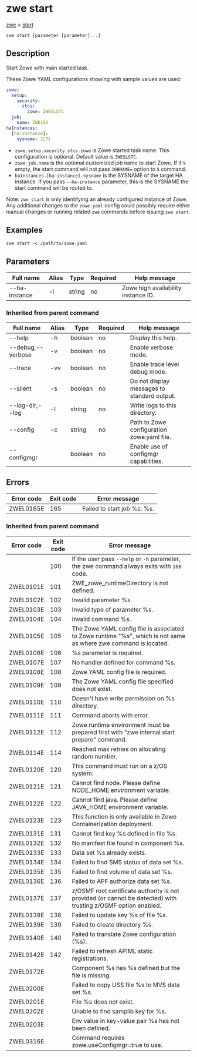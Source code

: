 # zwe start

[zwe](././zwe.md) > [start](./zwe-start.md)

	zwe start [parameter [parameter]...]

## Description

Start Zowe with main started task.

These Zowe YAML configurations showing with sample values are used:

```yaml
zowe:
  setup:
    security:
      stcs:
        zowe: ZWESLSTC
  job:
    name: ZWE1SV
haInstances:
  [ha-instance]:
    sysname: ZLP1
```

- `zowe.setup.security.stcs.zowe` is Zowe started task name.
  This configuration is optional. Default value is `ZWESLSTC`.
- `zowe.job.name` is the optional customized job name to start Zowe. If it's
  empty, the start command will not pass `JOBNAME=` option to `S` command.
- `haInstances.[ha-instance].sysname` is the SYSNAME of the target HA instance.
  If you pass `--ha-instance` parameter, this is the SYSNAME the start command
  will be routed to.

Note: `zwe start` is only identifying an already configured instance of Zowe.
Any additional changes to the `zowe.yaml` config could possibly require
either manual changes or running related `zwe` commands before issuing `zwe start`.


## Examples

```
zwe start -c /path/to/zowe.yaml

```

## Parameters

Full name|Alias|Type|Required|Help message
|---|---|---|---|---
--ha-instance|-i|string|no|Zowe high availability instance ID.


### Inherited from parent command

Full name|Alias|Type|Required|Help message
|---|---|---|---|---
--help|-h|boolean|no|Display this help.
--debug,--verbose|-v|boolean|no|Enable verbose mode.
--trace|-vv|boolean|no|Enable trace level debug mode.
--silent|-s|boolean|no|Do not display messages to standard output.
--log-dir,--log|-l|string|no|Write logs to this directory.
--config|-c|string|no|Path to Zowe configuration zowe.yaml file.
--configmgr||boolean|no|Enable use of configmgr capabilities.


## Errors

Error code|Exit code|Error message
|---|---|---
ZWEL0165E|165|Failed to start job %s: %s.


### Inherited from parent command

Error code|Exit code|Error message
|---|---|---
||100|If the user pass `--help` or `-h` parameter, the zwe command always exits with `100` code.
ZWEL0101E|101|ZWE_zowe_runtimeDirectory is not defined.
ZWEL0102E|102|Invalid parameter %s.
ZWEL0103E|103|Invalid type of parameter %s.
ZWEL0104E|104|Invalid command %s.
ZWEL0105E|105|The Zowe YAML config file is associated to Zowe runtime "%s", which is not same as where zwe command is located.
ZWEL0106E|106|%s parameter is required.
ZWEL0107E|107|No handler defined for command %s.
ZWEL0108E|108|Zowe YAML config file is required.
ZWEL0109E|109|The Zowe YAML config file specified does not exist.
ZWEL0110E|110|Doesn't have write permission on %s directory.
ZWEL0111E|111|Command aborts with error.
ZWEL0112E|112|Zowe runtime environment must be prepared first with "zwe internal start prepare" command.
ZWEL0114E|114|Reached max retries on allocating random number.
ZWEL0120E|120|This command must run on a z/OS system.
ZWEL0121E|121|Cannot find node. Please define NODE_HOME environment variable.
ZWEL0122E|122|Cannot find java. Please define JAVA_HOME environment variable.
ZWEL0123E|123|This function is only available in Zowe Containerization deployment.
ZWEL0131E|131|Cannot find key %s defined in file %s.
ZWEL0132E|132|No manifest file found in component %s.
ZWEL0133E|133|Data set %s already exists.
ZWEL0134E|134|Failed to find SMS status of data set %s.
ZWEL0135E|135|Failed to find volume of data set %s.
ZWEL0136E|136|Failed to APF authorize data set %s.
ZWEL0137E|137|z/OSMF root certificate authority is not provided (or cannot be detected) with trusting z/OSMF option enabled.
ZWEL0138E|138|Failed to update key %s of file %s.
ZWEL0139E|139|Failed to create directory %s.
ZWEL0140E|140|Failed to translate Zowe configuration (%s).
ZWEL0142E|142|Failed to refresh APIML static registrations.
ZWEL0172E||Component %s has %s defined but the file is missing.
ZWEL0200E||Failed to copy USS file %s to MVS data set %s.
ZWEL0201E||File %s does not exist.
ZWEL0202E||Unable to find samplib key for %s.
ZWEL0203E||Env value in key-value pair %s has not been defined.
ZWEL0316E||Command requires zowe.useConfigmgr=true to use.